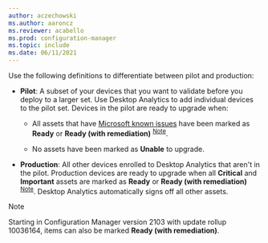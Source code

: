 ```yaml
---
author: aczechowski
ms.author: aaroncz
ms.reviewer: acabello
ms.prod: configuration-manager
ms.topic: include
ms.date: 06/11/2021
---
```


Use the following definitions to differentiate between pilot and production:

- **Pilot**: A subset of your devices that you want to validate before you deploy to a larger set. Use Desktop Analytics to add individual devices to the pilot set. Devices in the pilot are ready to upgrade when:

  - All assets that have [Microsoft known issues](../compat-assessment.md#microsoft-known-issues) have been marked as **Ready** or **Ready (with remediation)** <sup>[Note](#bkmk_hfru)</sup>.

  - No assets have been marked as **Unable** to upgrade.

- **Production**: All other devices enrolled to Desktop Analytics that aren't in the pilot. Production devices are ready to upgrade when all **Critical** and **Important** assets are marked as **Ready** or **Ready (with remediation)** <sup>[Note](#bkmk_hfru)</sup>. Desktop Analytics automatically signs off all other assets.

<a name="bkmk_hfru"></a>

> [!NOTE]
> Starting in Configuration Manager version 2103 with update rollup 10036164, items can also be marked **Ready (with remediation)**.<!-- CMADO-9906461 -->

